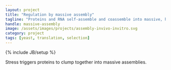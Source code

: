```yaml
---
layout: project
title: "Regulation by massive assembly"
tagline: "Proteins and RNA self-assemble and coassemble into massive, heterogeneous structures, with widespread regulatory consequences"
handle: massive-assembly
image: /assets/images/projects/assembly-invivo-invitro.svg
category: project
tags: [yeast, translation, selection]
---
```

{% include JB/setup %}

Stress triggers proteins to clump together into massive assemblies. 